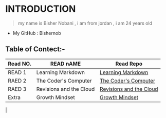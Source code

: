 # INTRODUCTION

> my name is Bisher Nobani , i am from jordan , i am 24 years old 

* My GitHub : Bishernob

## Table of Contect:-

| Read NO.      | READ nAME               |   Read Repo     |
| ------------- | -------------           | -------------   |
| READ 1        | Learning Markdown       |  [Learning Markdown](https://bishernob.github.io/bishernobani/LearningMarkdown)         |
| RAED 2        | The Coder's Computer    |  [The Coder's Computer](https://bishernob.github.io/bishernobani/TheCoder'sComputer)         |
| RAED 3        | Revisions and the Cloud |  [Revisions and the Cloud](https://bishernob.github.io/bishernobani/RevisionsandtheCloud)       |
| Extra         | Growth Mindset          |  [Growth Mindset](https://bishernob.github.io/bishernobani/README1)
 |